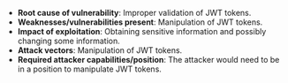 - **Root cause of vulnerability**: Improper validation of JWT tokens.
- **Weaknesses/vulnerabilities present**: Manipulation of JWT tokens.
- **Impact of exploitation**: Obtaining sensitive information and possibly changing some information.
- **Attack vectors**: Manipulation of JWT tokens.
- **Required attacker capabilities/position**: The attacker would need to be in a position to manipulate JWT tokens.